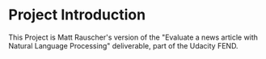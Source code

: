 # Project Introduction
This Project is Matt Rauscher's version of the "Evaluate a news article with Natural Language Processing" deliverable, part of the Udacity FEND.
